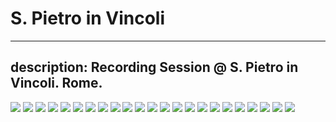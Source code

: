 # S. Pietro in Vincoli
---
description: Recording Session @ S. Pietro in Vincoli. Rome.
---

![](https://raw.githubusercontent.com/grammaton/surround-journey/master/2009/2009-06-04-surround-ingegneria/photos/2009-06-04-DSC_7179.jpg)
![](https://raw.githubusercontent.com/grammaton/surround-journey/master/2009/2009-06-04-surround-ingegneria/photos/2009-06-04-DSC_7180.jpg)
![](https://raw.githubusercontent.com/grammaton/surround-journey/master/2009/2009-06-04-surround-ingegneria/photos/2009-06-04-DSC_7181.jpg)
![](https://raw.githubusercontent.com/grammaton/surround-journey/master/2009/2009-06-04-surround-ingegneria/photos/2009-06-04-DSC_7183.jpg)
![](https://raw.githubusercontent.com/grammaton/surround-journey/master/2009/2009-06-04-surround-ingegneria/photos/2009-06-04-DSC_7184.jpg)
![](https://raw.githubusercontent.com/grammaton/surround-journey/master/2009/2009-06-04-surround-ingegneria/photos/2009-06-04-DSC_7187.jpg)
![](https://raw.githubusercontent.com/grammaton/surround-journey/master/2009/2009-06-04-surround-ingegneria/photos/2009-06-04-DSC_7191.jpg)
![](https://raw.githubusercontent.com/grammaton/surround-journey/master/2009/2009-06-04-surround-ingegneria/photos/2009-06-04-DSC_7194.jpg)
![](https://raw.githubusercontent.com/grammaton/surround-journey/master/2009/2009-06-04-surround-ingegneria/photos/2009-06-04-DSC_7195.jpg)
![](https://raw.githubusercontent.com/grammaton/surround-journey/master/2009/2009-06-04-surround-ingegneria/photos/2009-06-04-DSC_7197.jpg)
![](https://raw.githubusercontent.com/grammaton/surround-journey/master/2009/2009-06-04-surround-ingegneria/photos/2009-06-04-DSC_7200.jpg)
![](https://raw.githubusercontent.com/grammaton/surround-journey/master/2009/2009-06-04-surround-ingegneria/photos/2009-06-04-DSC_7202.jpg)
![](https://raw.githubusercontent.com/grammaton/surround-journey/master/2009/2009-06-04-surround-ingegneria/photos/2009-06-04-DSC_7204.jpg)
![](https://raw.githubusercontent.com/grammaton/surround-journey/master/2009/2009-06-04-surround-ingegneria/photos/2009-06-04-DSC_7206.jpg)
![](https://raw.githubusercontent.com/grammaton/surround-journey/master/2009/2009-06-04-surround-ingegneria/photos/2009-06-04-DSC_7208.jpg)
![](https://raw.githubusercontent.com/grammaton/surround-journey/master/2009/2009-06-04-surround-ingegneria/photos/2009-06-04-DSC_7209.jpg)
![](https://raw.githubusercontent.com/grammaton/surround-journey/master/2009/2009-06-04-surround-ingegneria/photos/2009-06-04-DSC_7211.jpg)
![](https://raw.githubusercontent.com/grammaton/surround-journey/master/2009/2009-06-04-surround-ingegneria/photos/2009-06-04-DSC_7213.jpg)
![](https://raw.githubusercontent.com/grammaton/surround-journey/master/2009/2009-06-04-surround-ingegneria/photos/2009-06-04-DSC_7215.jpg)
![](https://raw.githubusercontent.com/grammaton/surround-journey/master/2009/2009-06-04-surround-ingegneria/photos/2009-06-04-DSC_7217.jpg)
![](https://raw.githubusercontent.com/grammaton/surround-journey/master/2009/2009-06-04-surround-ingegneria/photos/2009-06-04-DSC_7219.jpg)
![](https://raw.githubusercontent.com/grammaton/surround-journey/master/2009/2009-06-04-surround-ingegneria/photos/2009-06-04-DSC_7221.jpg)
![](https://raw.githubusercontent.com/grammaton/surround-journey/master/2009/2009-06-04-surround-ingegneria/photos/2009-06-04-DSC_7226.jpg)

